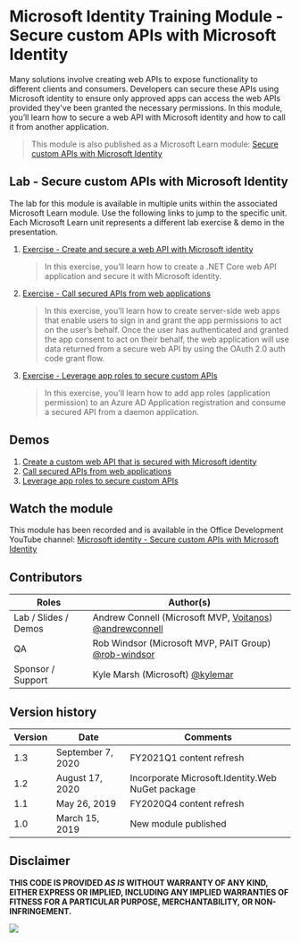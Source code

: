 # Microsoft Identity Training Module - Secure custom APIs with Microsoft Identity

Many solutions involve creating web APIs to expose functionality to different clients and consumers. Developers can secure these APIs using Microsoft identity to ensure only approved apps can access the web APIs provided they've been granted the necessary permissions. In this module, you’ll learn how to secure a web API with Microsoft identity and how to call it from another application.

> This module is also published as a Microsoft Learn module: [Secure custom APIs with Microsoft Identity](https://docs.microsoft.com/learn/modules/identity-secure-custom-api)

## Lab - Secure custom APIs with Microsoft Identity

The lab for this module is available in multiple units within the associated Microsoft Learn module. Use the following links to jump to the specific unit. Each Microsoft Learn unit represents a different lab exercise & demo in the presentation.

1. [Exercise - Create and secure a web API with Microsoft identity](https://docs.microsoft.com/learn/modules/identity-secure-custom-api/3-exercise-secure-api-microsoft-identity)

   > In this exercise, you’ll learn how to create a .NET Core web API application and secure it with Microsoft identity.

1. [Exercise - Call secured APIs from web applications](https://docs.microsoft.com/en-us/learn/modules/identity-secure-custom-api/5-exercise-call-secured-apis-web-apps)

   > In this exercise, you’ll learn how to create server-side web apps that enable users to sign in and grant the app permissions to act on the user’s behalf. Once the user has authenticated and granted the app consent to act on their behalf, the web application will use data returned from a secure web API by using the OAuth 2.0 auth code grant flow.

1. [Exercise - Leverage app roles to secure custom APIs](https://docs.microsoft.com/en-us/learn/modules/identity-secure-custom-api/7-exercise-call-secured-apis-daemon-apps)

   > In this exercise, you'll learn how to add app roles (application permission) to an Azure AD Application registration and consume a secured API from a daemon application.

## Demos

1. [Create a custom web API that is secured with Microsoft identity](./demos/01-product-catalog-webapi-app)
1. [Call secured APIs from web applications](./demos/02-call-webapi-from-webapp)
1. [Leverage app roles to secure custom APIs](./demos/03-add-app-roles-to-webapi)

## Watch the module

This module has been recorded and is available in the Office Development YouTube channel: [Microsoft identity - Secure custom APIs with Microsoft Identity](https://www.youtube.com/watch?v=gXb6t3gjnOA)

## Contributors

| Roles                | Author(s)                                                                                                        |
| -------------------- | ---------------------------------------------------------------------------------------------------------------- |
| Lab / Slides / Demos | Andrew Connell (Microsoft MVP, [Voitanos](https://www.voitanos.io)) [@andrewconnell](//github.com/andrewconnell) |
| QA                   | Rob Windsor (Microsoft MVP, PAIT Group) [@rob-windsor](//github.com/rob-windsor)                                 |
| Sponsor / Support    | Kyle Marsh (Microsoft) [@kylemar](//github.com/kylemar)                                                          |

## Version history

| Version | Date              | Comments                                         |
| ------- | ----------------- | ------------------------------------------------ |
| 1.3     | September 7, 2020 | FY2021Q1 content refresh                         |
| 1.2     | August 17, 2020   | Incorporate Microsoft.Identity.Web NuGet package |
| 1.1     | May 26, 2019      | FY2020Q4 content refresh                         |
| 1.0     | March 15, 2019    | New module published                             |

## Disclaimer

**THIS CODE IS PROVIDED _AS IS_ WITHOUT WARRANTY OF ANY KIND, EITHER EXPRESS OR IMPLIED, INCLUDING ANY IMPLIED WARRANTIES OF FITNESS FOR A PARTICULAR PURPOSE, MERCHANTABILITY, OR NON-INFRINGEMENT.**

<img src="https://telemetry.sharepointpnp.com/TrainingContent/Identity/04%20securing%20custom%20apis" />
